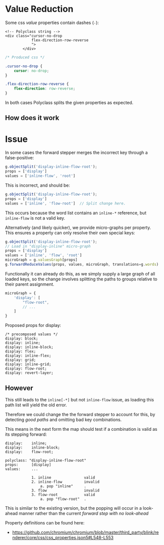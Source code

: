 # Value Reduction

Some css _value_ properties contain dashes (`-`):

```jinja2
<!-- Polyclass string -->
<div class="cursor-no-drop
            flex-direction-row-reverse
            ">
        </div>
```

```css
/* Produced css */

.cursor-no-drop {
    cursor: no-drop;
}

.flex-direction-row-reverse {
    flex-direction: row-reverse;
}
```

In both cases Polyclass splits the given properties as expected.

## How does it work

# Issue

In some cases the forward stepper merges the incorrect key through a false-positive:

```js
g.objectSplit('display-inline-flow-root');
props = ['display']
values = ['inline-flow', 'root']
```

This is incorrect, and should be:

```js
g.objectSplit('display-inline-flow-root');
props = ['display']
values = ['inline', 'flow-root']  // Split change here.
```

This occurs because the word list contains an `inline-*` reference, but `inline-flow` is not a valid key.

Alternatively (and likely quicker), we provide micro-graphs per property. This ensures a property can only resolve their own special keys:

```js
g.objectSplit('display-inline-flow-root');
// Load in "display-inline" micro-graph
props = ['display']
values = ['inline', 'flow', 'root']
microGraph = g.valuesGraph[props]
g.forwardReduceValues(props, values, microGraph, translations=g.words)
```

Functionally it can already do this, as we simply supply a large graph of all loaded keys, so the change involves splitting the paths to groups relative to their parent assignment.

```js
microGraph = {
    'display': [
        "flow-root",
        // ...
    ]
}
```

Proposed props for display:

    /* precomposed values */
    display: block;
    display: inline;
    display: inline-block;
    display: flex;
    display: inline-flex;
    display: grid;
    display: inline-grid;
    display: flow-root;
    display: revert-layer;


## However

This still leads to the `inline[-*]` but not `inline-flow` issue, as loading this path list will yield the old error.

Therefore we could change the the forward stepper to account for this, by detecting _good paths_ and omitting bad key combinations.

This means in the next form the map should test if a combination is valid as its stepping forward:

    display:    inline;
    display:    inline-block;
    display:    flow-root;

    polyclass: "display-inline-flow-root"
    props:      [display]
    values:     ...

                1. inline               valid
                2. inline-flow          invalid
                    a. pop "inline"     .
                3. flow                 invalid
                3. flow-root            valid
                    a. pop "flow-root"  .

This is similar to the existing version, but the popping will occur in a look-ahead manner rather than the current _forward step with no look-ahead_

Property definitions can be found here:

+ https://github.com/chromium/chromium/blob/master/third_party/blink/renderer/core/css/css_properties.json5#L548-L553